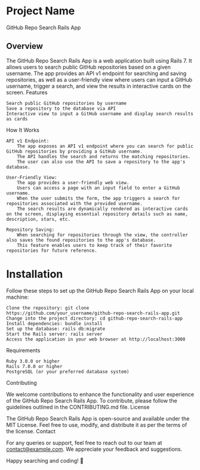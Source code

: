 # Project Name

GitHub Repo Search Rails App
## Overview

The GitHub Repo Search Rails App is a web application built using Rails 7. It allows users to search public GitHub repositories based on a given username. The app provides an API v1 endpoint for searching and saving repositories, as well as a user-friendly view where users can input a GitHub username, trigger a search, and view the results in interactive cards on the screen.
Features

    Search public GitHub repositories by username
    Save a repository to the database via API
    Interactive view to input a GitHub username and display search results as cards

How It Works

    API v1 Endpoint:
        The app exposes an API v1 endpoint where you can search for public GitHub repositories by providing a GitHub username.
        The API handles the search and returns the matching repositories.
        The user can also use the API to save a repository to the app's database.

    User-Friendly View:
        The app provides a user-friendly web view.
        Users can access a page with an input field to enter a GitHub username.
        When the user submits the form, the app triggers a search for repositories associated with the provided username.
        The search results are dynamically rendered as interactive cards on the screen, displaying essential repository details such as name, description, stars, etc.

    Repository Saving:
        When searching for repositories through the view, the controller also saves the found repositories to the app's database.
        This feature enables users to keep track of their favorite repositories for future reference.

# Installation

Follow these steps to set up the GitHub Repo Search Rails App on your local machine:

    Clone the repository: git clone https://github.com/your_username/github-repo-search-rails-app.git
    Change into the project directory: cd github-repo-search-rails-app
    Install dependencies: bundle install
    Set up the database: rails db:migrate
    Start the Rails server: rails server
    Access the application in your web browser at http://localhost:3000

Requirements

    Ruby 3.0.0 or higher
    Rails 7.0.0 or higher
    PostgreSQL (or your preferred database system)

Contributing

We welcome contributions to enhance the functionality and user experience of the GitHub Repo Search Rails App. To contribute, please follow the guidelines outlined in the CONTRIBUTING.md file.
License

The GitHub Repo Search Rails App is open-source and available under the MIT License. Feel free to use, modify, and distribute it as per the terms of the license.
Contact

For any queries or support, feel free to reach out to our team at contact@example.com. We appreciate your feedback and suggestions.

Happy searching and coding! 🚀
